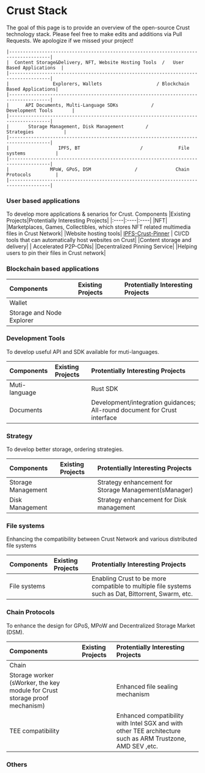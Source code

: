 # Crust Stack

The goal of this page is to provide an overview of the open-source Crust technology stack. Please feel free to make edits and additions via Pull Requests. We apologize if we missed your project!


<!-- markdownlint-disable MD040 -->
```
|-------------------------------------------------------------------------------------|
|  Content Storage&Delivery, NFT, Website Hosting Tools  /   User Based Applications  |
|-------------------------------------------------------------------------------------|
|                Explorers, Wallets                    / Blockchain Based Applications|
|-------------------------------------------------------------------------------------|
|      API Documents, Multi-Language SDKs            /        Development Tools       |
|-------------------------------------------------------------------------------------|
|       Storage Management, Disk Management        /             Strategies           |
|-------------------------------------------------------------------------------------|
|                  IPFS, BT                      /             File systems           |
|-------------------------------------------------------------------------------------|
|               MPoW, GPoS, DSM                /              Chain Protocols         |
|-------------------------------------------------------------------------------------|
```


### User based applications
To develop more applications & senarios for Crust.
Components |Existing Projects|Protentially Interesting Projects|
|:----|:----|:----|
|NFT|    |Marketplaces, Games, Collectibles, which stores NFT related multimedia files in Crust Network|
|Website hosting tools| [IPFS-Crust-Pinner](https://github.com/crustio/ipfs-crust-pinner)   | CI/CD tools that can automatically host websites on Crust|
|Content storage and delivery|    | Accelerated P2P-CDNs|
|Decentralized Pinning Service|    |Helping users to pin their files in Crust network|


### Blockchain based applications
Components |Existing Projects|Protentially Interesting Projects|
|:----|:----|:----|
|Wallet|    |    |
|Storage and Node Explorer|    |    |

### Development Tools
To develop useful API and SDK available for muti-languages.

Components |Existing Projects|Protentially Interesting Projects|
|:----|:----|:----|
| Muti-language |    |Rust SDK|
| Documents |    | Development/integration guidances; All-round document for Crust interface  |


### Strategy
To develop better storage, ordering strategies.

Components |Existing Projects|Protentially Interesting Projects|
|:----|:----|:----|
|  Storage Management  |    | Strategy enhancement for Storage Management(sManager)   |
|  Disk Management  |    | Strategy enhancement for Disk management    |


### File systems
Enhancing the compatibility between Crust Network and various distributed file systems

Components |Existing Projects|Protentially Interesting Projects|
|:----|:----|:----|
|  File systems   |    |  Enabling Crust to be more compatible to multiple file systems such as Dat, Bittorrent, Swarm, etc.  |


### Chain Protocols
To enhance the design for GPoS,  MPoW and Decentralized Storage Market (DSM).

Components |Existing Projects|Protentially Interesting Projects|
|:----|:----|:----|
|Chain |    |    |
|Storage worker (sWorker, the key module for Crust storage proof mechanism)|    |Enhanced file sealing mechanism|
|TEE compatibility|    |Enhanced compatibility with Intel SGX and with other TEE architecture such as ARM Trustzone, AMD SEV ,etc.|

### Others
